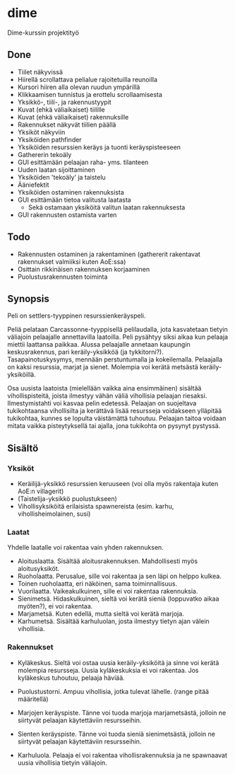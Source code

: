 dime
====

Dime-kurssin projektityö

## Done

- Tiilet näkyvissä
- Hiirellä scrollattava pelialue rajoitetuilla reunoilla
- Kursori hiiren alla olevan ruudun ympärillä
- Klikkaamisen tunnistus ja erottelu scrollaamisesta
- Yksikkö-, tiili-, ja rakennustyypit
- Kuvat (ehkä väliaikaiset) tiilille
- Kuvat (ehkä väliaikaiset) rakennuksille
- Rakennukset näkyvät tiilien päällä
- Yksiköt näkyviin
- Yksiköiden pathfinder
- Yksiköiden resurssien keräys ja tuonti keräyspisteeseen
- Gathererin tekoäly
- GUI esittämään pelaajan raha- yms. tilanteen
- Uuden laatan sijoittaminen
- Yksiköiden 'tekoäly' ja taistelu
- Ääniefektit
- Yksiköiden ostaminen rakennuksista
- GUI esittämään tietoa valitusta laatasta
    - Sekä ostamaan yksiköitä valitun laatan rakennuksesta
- GUI rakennusten ostamista varten

## Todo

- Rakennusten ostaminen ja rakentaminen (gathererit rakentavat rakennukset valmiiksi kuten AoE:ssa)
- Osittain rikkinäisen rakennuksen korjaaminen
- Puolustusrakennusten toiminta

## Synopsis

Peli on settlers-tyyppinen resurssienkeräyspeli.

Peliä pelataan Carcassonne-tyyppisellä pelilaudalla, jota kasvatetaan tietyin väliajoin pelaajalle annettavilla laatoilla.
Peli pysähtyy siksi aikaa kun pelaaja miettii laattansa paikkaa.
Alussa pelaajalle annetaan kaupungin keskusrakennus, pari keräily-yksikköä (ja tykkitorni?). Tasapainotuskysymys, mennään perstuntumalla ja kokeilemalla.
Pelaajalla on kaksi resurssia, marjat ja sienet. Molempia voi kerätä metsästä keräily-yksiköillä.

Osa uusista laatoista (mielellään vaikka aina ensimmäinen) sisältää vihollispisteitä, joista ilmestyy vähän väliä vihollisia pelaajan riesaksi. Ilmestymistahti voi kasvaa pelin edetessä.
Pelaajan on suojeltava tukikohtaansa vihollisilta ja kerättävä lisää resursseja voidakseen ylläpitää tukikohtaa, kunnes se lopulta väistämättä tuhoutuu.
Pelaajan taitoa voidaan mitata vaikka pisteytyksellä tai ajalla, jona tukikohta on pysynyt pystyssä.

## Sisältö

### Yksiköt

- Keräilijä-yksikkö resurssien keruuseen (voi olla myös rakentaja kuten AoE:n villagerit)
- (Taistelija-yksikkö puolustukseen)
- Vihollisyksiköitä erilaisista spawnereista (esim. karhu, vihollisheimolainen, susi)

### Laatat

Yhdelle laatalle voi rakentaa vain yhden rakennuksen.

- Aloituslaatta. Sisältää aloitusrakennuksen. Mahdollisesti myös aloitusyksiköt.
- Ruoholaatta. Perusalue, sille voi rakentaa ja sen läpi on helppo kulkea.
- Toinen ruoholaatta, eri näköinen, sama toiminnallisuus.
- Vuorilaatta. Vaikeakulkuinen, sille ei voi rakentaa rakennuksia.
- Sienimetsä. Hidaskulkuinen, sieltä voi kerätä sieniä (loppuvatko aikaa myöten?), ei voi rakentaa.
- Marjametsä. Kuten edellä, mutta sieltä voi kerätä marjoja.
- Karhumetsä. Sisältää karhuluolan, josta ilmestyy tietyn ajan välein vihollisia.

### Rakennukset

- Kyläkeskus. Sieltä voi ostaa uusia keräily-yksiköitä ja sinne voi kerätä molempia resursseja. Uusia kyläkeskuksia ei voi rakentaa. Jos kyläkeskus tuhoutuu, pelaaja häviää.
- Puolustustorni. Ampuu vihollisia, jotka tulevat lähelle. (range pitää määritellä)
- Marjojen keräyspiste. Tänne voi tuoda marjoja marjametsästä, jolloin ne siirtyvät pelaajan käytettäviin resursseihin.
- Sienten keräyspiste. Tänne voi tuoda sieniä sienimetsästä, jolloin ne siirtyvät pelaajan käytettäviin resursseihin.

- Karhuluola. Pelaaja ei voi rakentaa vihollisrakennuksia ja ne spawnaavat uusia vihollisia tietyin väliajoin.